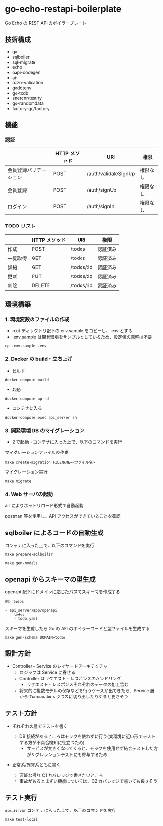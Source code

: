 # go-echo-restapi-boilerplate

Go Echo の REST API のボイラープレート

## 技術構成

- go
- sqlboiler
- sql-migrate
- echo
- oapi-codegen
- air
- ozzo-validation
- godotenv
- go-txdb
- stretchr/testify
- go-randomdata
- factory-go/factory

## 機能

### 認証

|                        | HTTP メソッド | URI                  | 権限     |
| ---------------------- | ------------- | -------------------- | -------- |
| 会員登録バリデーション | POST          | /auth/validateSignUp | 権限なし |
| 会員登録               | POST          | /auth/signUp         | 権限なし |
| ログイン               | POST          | /auth/signIn        | 権限なし |

### TODO リスト

|          | HTTP メソッド | URI        | 権限     |
| -------- | ------------- | ---------- | -------- |
| 作成     | POST          | /todos     | 認証済み |
| 一覧取得 | GET           | /todos     | 認証済み |
| 詳細     | GET           | /todos/:id | 認証済み |
| 更新     | PUT           | /todos/:id | 認証済み |
| 削除     | DELETE        | /todos/:id | 認証済み |

## 環境構築

### 1. 環境変数のファイルの作成

- root ディレクトリ配下の.env.sample をコピーし、.env とする
- .env.sample は開発環境をサンプルとしているため、設定値の調整は不要

```
cp .env.sample .env
```

### 2. Docker の build・立ち上げ

- ビルド

```
docker-compose build
```

- 起動

```
docker-compose up -d
```

- コンテナに入る

```
docker-compose exec api_server sh
```

### 3. 開発環境 DB のマイグレーション

- 2 で起動・コンテナに入った上で、以下のコマンドを実行

マイグレーションファイルの作成

```
make create-migration FILENAME=<ファイル名>
```

マイグレーション実行

```
make migrate
```

### 4. Web サーバの起動

air によりホットリロード形式で自動起動

postman 等を使用し、API アクセスができていることを確認

## sqlboiler によるコードの自動生成

コンテナに入った上で、以下のコマンドを実行

```
make prepare-sqlboiler

make gen-models
```

## openapi からスキーマの型生成

openapi 配下にドメインに応じたパスでスキーマを作成する

```
例) todos

- api_server/app/openapi
  - todos
    - todo.yaml
```

スキーマを生成したら Go の API のボイラーコードと型ファイルを生成する

```
make gen-schema DOMAIN=todos
```

## 設計方針

- Controller - Service のレイヤードアーキテクチャ
  - ロジックは Service に寄せる
  - Controller はリクエスト・レスポンスのハンドリング
    - リクエスト・レスポンスそれぞれのデータの加工含む
  - 将来的に複数モデルの保存などを行うケースが出てきたら、Service 層から Transactions クラスに切り出したりすると良さそう

## テスト方針

- それぞれの層でテストを書く

  - DB 接続があるところはモックを使わずに行う(実環境に近い形でテストする方が不具合検知に役立つため)
    - サービスが大きくなってくると、モックを使用せず結合テストした方がリグレッションテストにも寄与するため

- 正常系/異常系ともに書く
  - 可能な限り C1 カバレッジで書きたいところ
  - 事故があるとまずい機能については、C2 カバレッジで書いても良さそう

## テスト実行

api_server コンテナに入った上で、以下のコマンドを実行

```
make test-local
```
